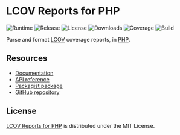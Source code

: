 # LCOV Reports for PHP
![Runtime](https://img.shields.io/badge/php-%3E%3D7.2-brightgreen.svg) ![Release](https://img.shields.io/packagist/v/cedx/lcov.svg) ![License](https://img.shields.io/packagist/l/cedx/lcov.svg) ![Downloads](https://img.shields.io/packagist/dt/cedx/lcov.svg) ![Coverage](https://coveralls.io/repos/github/cedx/lcov.php/badge.svg) ![Build](https://travis-ci.org/cedx/lcov.php.svg)

Parse and format [LCOV](http://ltp.sourceforge.net/coverage/lcov.php) coverage reports, in [PHP](https://secure.php.net).

## Resources
- [Documentation](https://cedx.github.io/lcov.php)
- [API reference](https://cedx.github.io/lcov.php/api)
- [Packagist package](https://packagist.org/packages/cedx/lcov)
- [GitHub repository](https://github.com/cedx/lcov.php)

## License
[LCOV Reports for PHP](https://cedx.github.io/lcov.php) is distributed under the MIT License.
